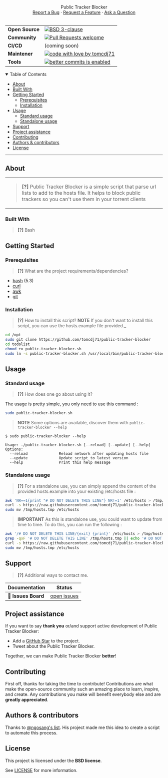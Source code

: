 <h1 align="center">
  <a href="https://github.com/tomcdj71/public-tracker-blocker">
    <!-- Please provide path to your logo here -->
  </a>
</h1>

<div align="center">
  Public Tracker Blocker
  <br />
  <a href="https://github.com/tomcdj71/public-tracker-blocker/issues/new?assignees=&labels=bug&template=01_BUG_REPORT.md&title=bug%3A+">Report a Bug</a>
   · 
  <a href="https://github.com/tomcdj71/public-tracker-blocker/issues/new?assignees=&labels=enhancement&template=02_FEATURE_REQUEST.md&title=feat%3A+">Request a Feature</a>
   · <a href="https://github.com/tomcdj71/public-tracker-blocker/discussions">Ask a Question</a>
</div>

<div align="center">
<br />


|  | |
|---|---|
| **Open&#160;Source** | [![BSD 3-clause](https://img.shields.io/badge/License-BSD%203--Clause-blue.svg)](https://github.com/tomcdj71/public-tracker-blocker/blob/main/LICENSE) |
| **Community** | [![Pull Requests welcome](https://img.shields.io/badge/PRs-welcome-ff69b4.svg?style=flat-square)](https://github.com/tomcdj71/public-tracker-blocker/issues?q=is%3Aissue+is%3Aopen+label%3A%22help+wanted%22)  |
| **CI/CD** | (coming soon)  |
| **Maintener** | [![code with love by tomcdj71](https://img.shields.io/badge/%3C%2F%3E%20with%20%E2%99%A5%20by-tomcdj71-ff1414.svg?style=flat-square)](https://github.com/tomcdj71) |
| **Tools** | [![better commits is enabled](https://img.shields.io/badge/better--commits-enabled?style=for-the-badge&logo=git&color=a6e3a1&logoColor=D9E0EE&labelColor=302D41)](https://github.com/Everduin94/better-commits) |

</div>

<details open="open">
<summary>Table of Contents</summary>

- [About](#about)
- [Built With](#built-with)
- [Getting Started](#getting-started)
  - [Prerequisites](#prerequisites)
  - [Installation](#installation)
- [Usage](#usage)
  - [Standard usage](#standard-usage)
  - [Standalone usage](#standalone-usage)
- [Support](#support)
- [Project assistance](#project-assistance)
- [Contributing](#contributing)
- [Authors & contributors](#authors--contributors)
- [License](#license)

</details>

---

## About

<table><tr><td>

> **[?]**
Public Tracker Blocker is a simple script that parse url lists to add to the hosts file. It helps to block public trackers so you can't use them in your torrent clients

</td></tr></table>

### Built With

> **[?]**
> Bash

## Getting Started

### Prerequisites

> **[?]**
> What are the project requirements/dependencies?

- [bash] (5.3)
- [curl]
- [awk]
- [git]

[bash]: https://tracker.debian.org/pkg/bash
[curl]: https://tracker.debian.org/pkg/curl
[awk]: https://packages.debian.org/fr/bullseye/awk
[git]: https://tracker.debian.org/pkg/git
### Installation

> **[?]**
> How to install this script?
> **NOTE**
> If you don't want to install this script, you can use the hosts.example file provided._

```bash
cd /opt
sudo git clone https://github.com/tomcdj71/public-tracker-blocker
cd todolist
chmod +x public-tracker-blocker.sh
sudo ln -s public-tracker-blocker.sh /usr/local/bin/public-tracker-blocker
```

## Usage

### Standard usage
> **[?]**
> How does one go about using it?

The usage is pretty simple, you only need to use this command :
```bash
sudo public-tracker-blocker.sh
```


> **NOTE**
> Some options are available, discover them with `public-tracker-blocker --help`
```console
$ sudo public-tracker-blocker --help

Usage: ./public-tracker-blocker.sh [--reload] [--update] [--help]
Options:
  --reload              Reload network after updating hosts file
  --update              Update script to latest version
  --help                Print this help message
```


### Standalone usage

> **[?]**
> For a standalone use, you can simply append the content of the provided hosts.example into your existing /etc/hosts file : 

```bash
awk 'NR==1{print "# DO NOT DELETE THIS LINE"} NR!=1' /etc/hosts > /tmp/hosts.tmp
curl -s https://raw.githubusercontent.com/tomcdj71/public-tracker-blocker/main/hosts.example >> /tmp/hosts.tmp
sudo mv /tmp/hosts.tmp /etc/hosts
```

> **IMPORTANT**
> As this is standalone use, you could want to update from time to time.
> To do this, you can run the following :
```bash
awk '/# DO NOT DELETE THIS LINE/{exit} {print}' /etc/hosts > /tmp/hosts.tmp
grep -qxF '# DO NOT DELETE THIS LINE' /tmp/hosts.tmp || echo '# DO NOT DELETE THIS LINE' >> /tmp/hosts.tmp
curl -s https://raw.githubusercontent.com/tomcdj71/public-tracker-blocker/main/hosts.example >> /tmp/hosts.tmp
sudo mv /tmp/hosts.tmp /etc/hosts
```

## Support

> **[?]**
> Additional ways to contact me.

| Documentation              | Status                                                         |
| -------------------------- | -------------------------------------------------------------- |
| :bug: **Issues Board** | [open issues](https://github.com/tomcdj71/public-tracker-blocker/issues) |

## Project assistance

If you want to say **thank you** or/and support active development of Public Tracker Blocker:

- Add a [GitHub Star](https://github.com/tomcdj71/public-tracker-blocker) to the project.
- Tweet about the Public Tracker Blocker.

Together, we can make Public Tracker Blocker **better**!

## Contributing

First off, thanks for taking the time to contribute! Contributions are what make the open-source community such an amazing place to learn, inspire, and create. Any contributions you make will benefit everybody else and are **greatly appreciated**.

## Authors & contributors

Thanks to [@ngosang's list](https://github.com/ngosang/trackerslist). His project made me this idea to create a script to automate this process.

## License

This project is licensed under the **BSD license**.

See [LICENSE](LICENSE) for more information.
